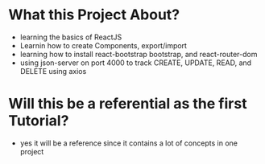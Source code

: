 # What this Project About?
- learning the basics of ReactJS
- Learnin how to create Components, export/import
- learning how to install react-bootstrap bootstrap, and react-router-dom
- using json-server on port 4000 to track CREATE, UPDATE, READ, and DELETE using axios

# Will this be a referential as the first Tutorial?
- yes it will be a reference since it contains a lot of concepts in one project
